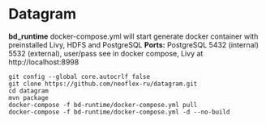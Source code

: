 # Datagram

__bd_runtime__ docker-compose.yml will start generate docker container with preinstalled Livy, HDFS and PostgreSQL
__Ports:__ PostgreSQL 5432 (internal) 5532 (external), user/pass see in docker compose, Livy at http://localhost:8998

```
git config --global core.autocrlf false
git clone https://github.com/neoflex-ru/datagram.git
cd datagram
mvn package
docker-compose -f bd-runtime/docker-compose.yml pull
docker-compose -f bd-runtime/docker-compose.yml -d --no-build
```
